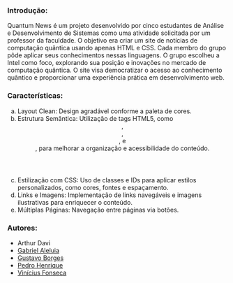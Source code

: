 ### Introdução:

<p align="left">Quantum News é um projeto desenvolvido por cinco estudantes de Análise e Desenvolvimento de Sistemas como uma atividade solicitada por um professor da faculdade. O objetivo era criar um site de notícias de computação quântica usando apenas HTML e CSS. Cada membro do grupo pôde aplicar seus conhecimentos nessas linguagens. O grupo escolheu a Intel como foco, explorando sua posição e inovações no mercado de computação quântica. O site visa democratizar o acesso ao conhecimento quântico e proporcionar uma experiência prática em desenvolvimento web.</p>

### Características:

<p align="left">
  <ol type="a">
    <li>Layout Clean: Design agradável conforme a paleta de cores.</li>
    <li>Estrutura Semântica: Utilização de tags HTML5, como <header>, <nav>, <section>, e <footer>, para melhorar a organização e acessibilidade do conteúdo.</li>
    <li>Estilização com CSS: Uso de classes e IDs para aplicar estilos personalizados, como cores, fontes e espaçamento.</li>
    <li>Links e Imagens: Implementação de links navegáveis e imagens ilustrativas para enriquecer o conteúdo.</li>
    <li>Múltiplas Páginas: Navegação entre páginas via botões.</li>
  </ol>
</p>

### Autores:

<p align="left">
  <ul list-style= none;>
    <li>Arthur Davi</li>
    <li color= black;><a href="https://github.com/Gabriel-Aleluia">Gabriel Aleluia</a></li>
    <li color= black;><a href="https://github.com/Gustavo-Ribeiro-Borges">Gustavo Borges</a></li>
    <li color= black;><a href="https://github.com/PedrinTeixeira">Pedro Henrique</a></li>
    <li color= black;><a href="https://github.com/Vxnizinm">Vinícius Fonseca</a></li>
  </ul>
</p>
